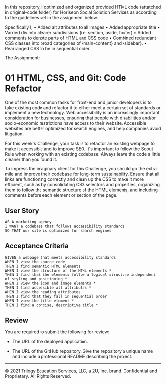 In this repository, I optimized and organized provided HTML code (attatched in original-code folder) for Horiseon Social Solution Services as according to the guidelines set in the assignment below.

Specifically I;
• Added alt attributes to all images
• Added appropriate title
• Varried div into clearer subdivisions (i.e. section, aside, footer)
• Added comments to denote parts of HTML and CSS code
• Combined redundant CSS classes into broad categories of {main-content} and {sidebar}.
• Rearranged CSS to be in sequential order


The Assignment:
# 01 HTML, CSS, and Git: Code Refactor

One of the most common tasks for front-end and junior developers is to take existing code and refactor it to either meet a certain set of standards or implement a new technology. Web accessibility is an increasingly important consideration for businesses, ensuring that people with disabilities and/or socio-economic restrictions have access to their website. Accessible websites are better optimized for search engines, and help companies avoid litigation.

For this week's Challenge, your task is to refactor an existing webpage to make it accessible and to improve SEO. It's important to follow the Scout Rule when working with an existing codebase: Always leave the code a little cleaner than you found it.

To impress the imaginary client for this Challenge, you should go the extra mile and improve their codebase for long-term sustainability. Ensure that all links are functioning correctly and clean up the CSS to make it more efficient, such as by consolidating CSS selectors and properties, organizing them to follow the semantic structure of the HTML elements, and including comments before each element or section of the page.

## User Story

```
AS A marketing agency
I WANT a codebase that follows accessibility standards
SO THAT our site is optimized for search engines
```

## Acceptance Criteria

```
GIVEN a webpage that meets accessibility standards
WHEN I view the source code
THEN I find semantic HTML elements
WHEN I view the structure of the HTML elements *
THEN I find that the elements follow a logical structure independent of styling and positioning *
WHEN I view the icon and image elements *
THEN I find accessible alt attributes *
WHEN I view the heading attributes
THEN I find that they fall in sequential order
WHEN I view the title element *
THEN I find a concise, descriptive title *
```

## Review

You are required to submit the following for review:

* The URL of the deployed application.

* The URL of the GitHub repository. Give the repository a unique name and include a professional README describing the project.

- - -
© 2021 Trilogy Education Services, LLC, a 2U, Inc. brand. Confidential and Proprietary. All Rights Reserved.
